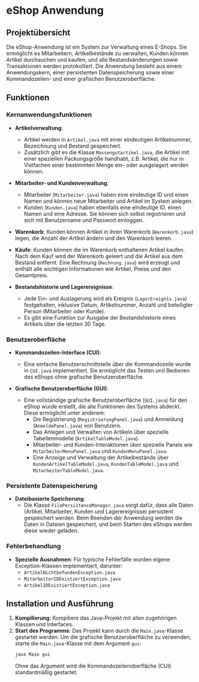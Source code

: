 
# eShop Anwendung

## Projektübersicht

Die eShop-Anwendung ist ein System zur Verwaltung eines E-Shops. Sie ermöglicht es Mitarbeitern, Artikelbestände zu verwalten, Kunden können Artikel durchsuchen und kaufen, und alle Bestandsänderungen sowie Transaktionen werden protokolliert. Die Anwendung besteht aus einem Anwendungskern, einer persistenten Datenspeicherung sowie einer Kommandozeilen- und einer grafischen Benutzeroberfläche.

## Funktionen

### Kernanwendungsfunktionen
- **Artikelverwaltung**: 
  - Artikel werden in `Artikel.java` mit einer eindeutigen Artikelnummer, Bezeichnung und Bestand gespeichert. 
  - Zusätzlich gibt es die Klasse `Massengutartikel.java`, die Artikel mit einer speziellen Packungsgröße handhabt, z.B. Artikel, die nur in Vielfachen einer bestimmten Menge ein- oder ausgelagert werden können.
  
- **Mitarbeiter- und Kundenverwaltung**: 
  - Mitarbeiter (`Mitarbeiter.java`) haben eine eindeutige ID und einen Namen und können neue Mitarbeiter und Artikel im System anlegen. 
  - Kunden (`Kunden.java`) haben ebenfalls eine eindeutige ID, einen Namen und eine Adresse. Sie können sich selbst registrieren und sich mit Benutzername und Passwort einloggen. 

- **Warenkorb**: Kunden können Artikel in ihren Warenkorb (`Warenkorb.java`) legen, die Anzahl der Artikel ändern und den Warenkorb leeren.

- **Käufe**: Kunden können die im Warenkorb enthaltenen Artikel kaufen. Nach dem Kauf wird der Warenkorb geleert und die Artikel aus dem Bestand entfernt. Eine Rechnung (`Rechnung.java`) wird erzeugt und enthält alle wichtigen Informationen wie Artikel, Preise und den Gesamtpreis.

- **Bestandshistorie und Lagerereignisse**: 
  - Jede Ein- und Auslagerung wird als Ereignis (`LagerEreignis.java`) festgehalten, inklusive Datum, Artikelnummer, Anzahl und beteiligter Person (Mitarbeiter oder Kunde).
  - Es gibt eine Funktion zur Ausgabe der Bestandshistorie eines Artikels über die letzten 30 Tage.

### Benutzeroberfläche

- **Kommandozeilen-Interface (CUI)**: 
  - Eine einfache Benutzerschnittstelle über die Kommandozeile wurde in `CUI.java` implementiert. Sie ermöglicht das Testen und Bedienen des eShops ohne grafische Benutzeroberfläche.

- **Grafische Benutzeroberfläche (GUI)**: 
  - Eine vollständige grafische Benutzeroberfläche (`GUI.java`) für den eShop wurde erstellt, die alle Funktionen des Systems abdeckt. Diese ermöglicht unter anderem:
    - Die Registrierung (`RegistrierungPanel.java`) und Anmeldung (`AnmeldePanel.java`) von Benutzern.
    - Das Anlegen und Verwalten von Artikeln über spezielle Tabellenmodelle (`ArtikelTableModel.java`).
    - Mitarbeiter- und Kunden-Interaktionen über spezielle Panels wie `MitarbeiterMenuPanel.java` und `KundenMenuPanel.java`.
    - Eine Anzeige und Verwaltung der Artikelbestände über `KundenArtikelTableModel.java`, `KundenTableModel.java` und `MitarbeiterTableModel.java`.

### Persistente Datenspeicherung

- **Dateibasierte Speicherung**: 
  - Die Klasse `FilePersistenceManager.java` sorgt dafür, dass alle Daten (Artikel, Mitarbeiter, Kunden und Lagerereignisse) persistent gespeichert werden. Beim Beenden der Anwendung werden die Daten in Dateien gespeichert, und beim Starten des eShops werden diese wieder geladen.

### Fehlerbehandlung

- **Spezielle Ausnahmen**: Für typische Fehlerfälle wurden eigene Exception-Klassen implementiert, darunter:
  - `ArtikelNichtGefundenException.java`
  - `MitarbeiterIDExistiertException.java`
  - `ArtikelIDExistiertException.java`

## Installation und Ausführung

1. **Kompilierung**: Kompiliere das Java-Projekt mit allen zugehörigen Klassen und Interfaces.
2. **Start des Programms**: Das Projekt kann durch die `Main.java`-Klasse gestartet werden. Um die grafische Benutzeroberfläche zu verwenden, starte die `Main.java`-Klasse mit dem Argument `gui`:
   ```bash
   java Main gui
   ```
   Ohne das Argument wird die Kommandozeilenoberfläche (CUI) standardmäßig gestartet.
